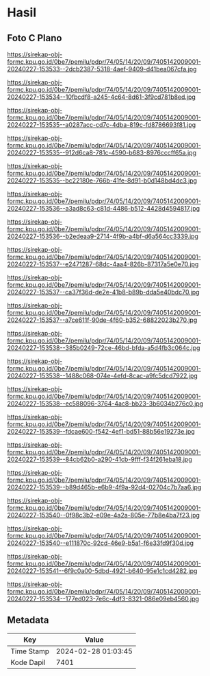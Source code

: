 # Hasil

## Foto C Plano

https://sirekap-obj-formc.kpu.go.id/0be7/pemilu/pdpr/74/05/14/20/09/7405142009001-20240227-153533--2dcb2387-5318-4aef-9409-d41bea067cfa.jpg

https://sirekap-obj-formc.kpu.go.id/0be7/pemilu/pdpr/74/05/14/20/09/7405142009001-20240227-153534--10fbcdf8-a245-4c64-8d61-3f9cd781b8ed.jpg

https://sirekap-obj-formc.kpu.go.id/0be7/pemilu/pdpr/74/05/14/20/09/7405142009001-20240227-153535--a0287acc-cd7c-4dba-819c-fd8786693f81.jpg

https://sirekap-obj-formc.kpu.go.id/0be7/pemilu/pdpr/74/05/14/20/09/7405142009001-20240227-153535--912d6ca8-781c-4590-b683-8976cccff65a.jpg

https://sirekap-obj-formc.kpu.go.id/0be7/pemilu/pdpr/74/05/14/20/09/7405142009001-20240227-153535--bc22180e-766b-41fe-8d91-b0d148bd4dc3.jpg

https://sirekap-obj-formc.kpu.go.id/0be7/pemilu/pdpr/74/05/14/20/09/7405142009001-20240227-153536--a3ad8c63-c81d-4486-b512-4428d4594817.jpg

https://sirekap-obj-formc.kpu.go.id/0be7/pemilu/pdpr/74/05/14/20/09/7405142009001-20240227-153536--b2edeaa9-2714-4f9b-a4bf-d6a564cc3339.jpg

https://sirekap-obj-formc.kpu.go.id/0be7/pemilu/pdpr/74/05/14/20/09/7405142009001-20240227-153537--e2471287-68dc-4aa4-826b-87317a5e0e70.jpg

https://sirekap-obj-formc.kpu.go.id/0be7/pemilu/pdpr/74/05/14/20/09/7405142009001-20240227-153537--ca37f36d-de2e-41b8-b89b-dda5e40bdc70.jpg

https://sirekap-obj-formc.kpu.go.id/0be7/pemilu/pdpr/74/05/14/20/09/7405142009001-20240227-153537--a7ce611f-90de-4f60-b352-68822023b270.jpg

https://sirekap-obj-formc.kpu.go.id/0be7/pemilu/pdpr/74/05/14/20/09/7405142009001-20240227-153538--385b0249-72ce-46bd-bfda-a5d4fb3c064c.jpg

https://sirekap-obj-formc.kpu.go.id/0be7/pemilu/pdpr/74/05/14/20/09/7405142009001-20240227-153538--1488c068-074e-4efd-8cac-a9fc5dcd7922.jpg

https://sirekap-obj-formc.kpu.go.id/0be7/pemilu/pdpr/74/05/14/20/09/7405142009001-20240227-153538--ec588096-3764-4ac8-bb23-3b6034b276c0.jpg

https://sirekap-obj-formc.kpu.go.id/0be7/pemilu/pdpr/74/05/14/20/09/7405142009001-20240227-153539--fdcae600-f542-4ef1-bd51-88b56e19273e.jpg

https://sirekap-obj-formc.kpu.go.id/0be7/pemilu/pdpr/74/05/14/20/09/7405142009001-20240227-153539--84cb62b0-a290-41cb-9fff-f34f261eba18.jpg

https://sirekap-obj-formc.kpu.go.id/0be7/pemilu/pdpr/74/05/14/20/09/7405142009001-20240227-153539--b89d465b-e6b9-4f9a-92d4-02704c7b7aa6.jpg

https://sirekap-obj-formc.kpu.go.id/0be7/pemilu/pdpr/74/05/14/20/09/7405142009001-20240227-153540--0f98c3b2-e09e-4a2a-805e-77b8e4ba7f23.jpg

https://sirekap-obj-formc.kpu.go.id/0be7/pemilu/pdpr/74/05/14/20/09/7405142009001-20240227-153540--e111870c-92cd-46e9-b5a1-f6e33fd9f30d.jpg

https://sirekap-obj-formc.kpu.go.id/0be7/pemilu/pdpr/74/05/14/20/09/7405142009001-20240227-153541--6f9c0a00-5dbd-4921-b640-95e1c1cd4282.jpg

https://sirekap-obj-formc.kpu.go.id/0be7/pemilu/pdpr/74/05/14/20/09/7405142009001-20240227-153534--177ed023-7e6c-4df3-8321-086e09eb4560.jpg


## Metadata

| Key        | Value               |
| ---------- | ------------------- |
| Time Stamp | 2024-02-28 01:03:45 |
| Kode Dapil | 7401                |



